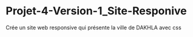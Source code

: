 # Projet-4-Version-1_Site-Responive
Crée un site web responsive qui présente la ville de DAKHLA avec css
